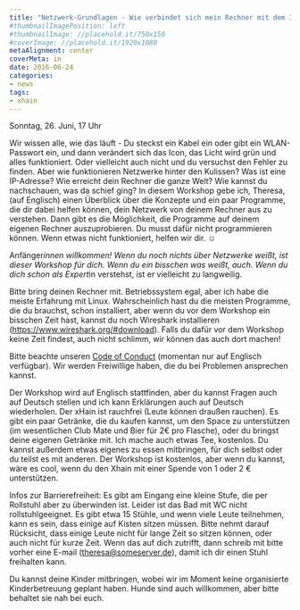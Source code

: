 ```yaml
---
title: "Netzwerk-Grundlagen - Wie verbindet sich mein Rechner mit dem Internet?"
#thumbnailImagePosition: left
#thumbnailImage: //placehold.it/750x150
#coverImage: //placehold.it/1920x1080
metaAlignment: center
coverMeta: in
date: 2016-06-24
categories:
- news
tags:
- xhain
---
```


Sonntag, 26. Juni, 17 Uhr

Wir wissen alle, wie das läuft - Du steckst ein Kabel ein oder gibt ein WLAN-Passwort ein, und dann verändert sich das Icon, das Licht wird grün und alles funktioniert. Oder vielleicht auch nicht und du versuchst den Fehler zu finden.
Aber wie funktionieren Netzwerke hinter den Kulissen? Was ist eine IP-Adresse? Wie erreicht dein Rechner die ganze Welt? Wie kannst du nachschauen, was da schief ging?
In diesem Workshop gebe ich, Theresa, (auf Englisch) einen Überblick über die Konzepte und ein paar Programme, die dir dabei helfen können, dein Netzwerk von deinem Rechner aus zu verstehen. Dann gibt es die Möglichkeit, die Programme auf deinem eigenen Rechner auszuprobieren. Du musst dafür nicht programmieren können. Wenn etwas nicht funktioniert, helfen wir dir. ☺

<!--more-->
Anfänger*innen willkommen! Wenn du noch nichts über Netzwerke weißt, ist dieser Workshop für dich. Wenn du ein bisschen was weißt, auch. Wenn du dich schon als Expert*in verstehst, ist er vielleicht zu langweilig.

Bitte bring deinen Rechner mit. Betriebssystem egal, aber ich habe die meiste Erfahrung mit Linux. Wahrscheinlich hast du die meisten Programme, die du brauchst, schon installiert, aber wenn du vor dem Workshop ein bisschen Zeit hast, kannst du noch Wireshark installieren (https://www.wireshark.org/#download). Falls du dafür vor dem Workshop keine Zeit findest, auch nicht schlimm, wir können das auch dort machen!

Bitte beachte unseren <a href="http://pastebin.com/ift4DXnq">Code of Conduct</a> (momentan nur auf Englisch verfügbar).
Wir werden Freiwillige haben, die du bei Problemen ansprechen kannst.

Der Workshop wird auf Englisch stattfinden, aber du kannst Fragen auch auf Deutsch stellen und ich kann Erklärungen auch auf Deutsch wiederholen.
Der xHain ist rauchfrei (Leute können draußen rauchen). Es gibt ein paar Getränke, die du kaufen kannst, um den Space zu unterstützen (im wesentlichen Club Mate und Bier für 2€ pro Flasche), oder du bringst deine eigenen Getränke mit. Ich mache auch etwas Tee, kostenlos. Du kannst außerdem etwas eigenes zu essen mitbringen, für dich selbst oder du teilst es mit anderen. Der Workshop ist kostenlos, aber wenn du kannst, wäre es cool, wenn du den Xhain mit einer Spende von 1 oder 2 € unterstützen.

Infos zur Barrierefreiheit: Es gibt am Eingang eine kleine Stufe, die per Rollstuhl aber zu überwinden ist. Leider ist das Bad mit WC nicht rollstuhlgeeignet. Es gibt etwa 15 Stühle, und wenn viele Leute teilnehmen, kann es sein, dass einige auf Kisten sitzen müssen. Bitte nehmt darauf Rücksicht, dass einige Leute nicht für lange Zeit so sitzen können, oder auch nicht für kurze Zeit. Wenn das auf dich zutrifft, dann schreib mit bitte vorher eine E-mail (theresa@someserver.de), damit ich dir einen Stuhl freihalten kann.

Du kannst deine Kinder mitbringen, wobei wir im Moment keine organisierte Kinderbetreuung geplant haben. Hunde sind auch willkommen, aber bitte behaltet sie nah bei euch.
